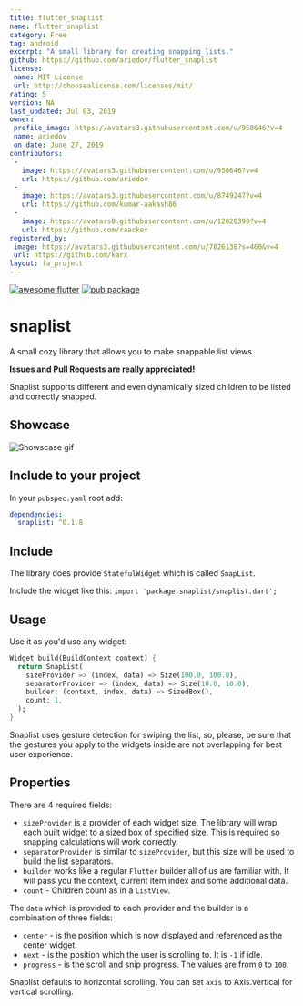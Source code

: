 ```yaml
---
title: flutter_snaplist
name: flutter_snaplist
category: Free
tag: android
excerpt: "A small library for creating snapping lists."
github: https://github.com/ariedov/flutter_snaplist
license:
 name: MIT License
 url: http://choosealicense.com/licenses/mit/
rating: 5
version: NA
last_updated: Jul 03, 2019
owner:
 profile_image: https://avatars3.githubusercontent.com/u/958646?v=4
 name: ariedov
 on_date: June 27, 2019
contributors:
 -
   image: https://avatars3.githubusercontent.com/u/958646?v=4
   url: https://github.com/ariedov
 -
   image: https://avatars3.githubusercontent.com/u/8749247?v=4
   url: https://github.com/kumar-aakash86
 -
   image: https://avatars0.githubusercontent.com/u/12020398?v=4
   url: https://github.com/raacker
registered_by:
 image: https://avatars3.githubusercontent.com/u/7826138?s=460&v=4
 url: https://github.com/karx
layout: fa_project
---
```

[![awesome flutter](https://img.shields.io/badge/Awesome-Flutter-blue.svg?longCache=true&style=flat-square)](https://stackoverflow.com/questions/tagged/flutter?sort=votes)
[![pub package](https://img.shields.io/pub/v/snaplist.svg)](https://pub.dartlang.org/packages/snaplist)

# snaplist

A small cozy library that allows you to make snappable list views.

**Issues and Pull Requests are really appreciated!**

Snaplist supports different and even dynamically sized children to be listed and correctly snapped.

## Showcase

![Showscase gif](https://media.giphy.com/media/27bTHalyweVoc2psS2/giphy.gif)

## Include to your project

In your `pubspec.yaml` root add:

```yaml
dependencies:
  snaplist: ^0.1.8
```

## Include

The library does provide `StatefulWidget` which is called `SnapList`.

Include the widget like this:
`import 'package:snaplist/snaplist.dart';`

## Usage

Use it as you'd use any widget:

```dart
Widget build(BuildContext context) {
  return SnapList(
    sizeProvider => (index, data) => Size(100.0, 100.0),
    separatorProvider => (index, data) => Size(10.0, 10.0),
    builder: (context, index, data) => SizedBox(),
    count: 1,
  );
}
```

Snaplist uses gesture detection for swiping the list, so, please, be sure that the gestures you apply to the widgets inside are not overlapping for best user experience.

## Properties

There are 4 required fields:

- `sizeProvider` is a provider of each widget size. The library will wrap each built widget to a sized box of specified size. This is required so snapping calculations will work correctly.
- `separatorProvider` is similar to `sizeProvider`, but this size will be used to build the list separators.
- `builder` works like a regular `Flutter` builder all of us are familiar with. It will pass you the context, current item index and some additional data.
- `count` - Children count as in a `ListView`.

The `data` which is provided to each provider and the builder is a combination of three fields:

- `center` - is the position which is now displayed and referenced as the center widget.
- `next` - is the position which the user is scrolling to. It is `-1` if idle.
- `progress` - is the scroll and snip progress. The values are from `0` to `100`.

Snaplist defaults to horizontal scrolling. You can set `axis` to Axis.vertical for vertical scrolling.
